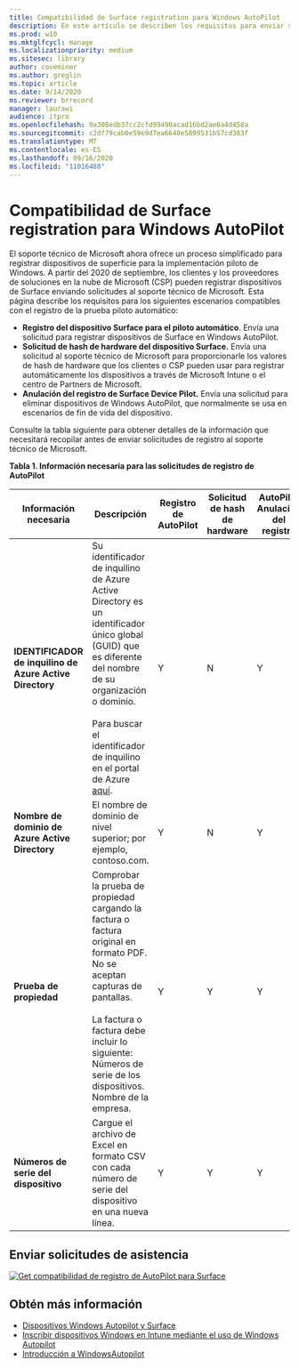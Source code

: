 ```yaml
---
title: Compatibilidad de Surface registration para Windows AutoPilot
description: En este artículo se describen los requisitos para enviar solicitudes de registro de AutoPilot al soporte técnico de Microsoft.
ms.prod: w10
ms.mktglfcycl: manage
ms.localizationpriority: medium
ms.sitesec: library
author: coveminer
ms.author: greglin
ms.topic: article
ms.date: 9/14/2020
ms.reviewer: brrecord
manager: laurawi
audience: itpro
ms.openlocfilehash: 9a308edb37cc2cfd99490acad16bd2ae6a4d458a
ms.sourcegitcommit: c2df79cab0e59e9d7ea6640e5899531b57cd383f
ms.translationtype: MT
ms.contentlocale: es-ES
ms.lasthandoff: 09/16/2020
ms.locfileid: "11016488"
---
```

# Compatibilidad de Surface registration para Windows AutoPilot

El soporte técnico de Microsoft ahora ofrece un proceso simplificado para registrar dispositivos de superficie para la implementación piloto de Windows. A partir del 2020 de septiembre, los clientes y los proveedores de soluciones en la nube de Microsoft (CSP) pueden registrar dispositivos de Surface enviando solicitudes al soporte técnico de Microsoft. Esta página describe los requisitos para los siguientes escenarios compatibles con el registro de la prueba piloto automático:
 

- **Registro del dispositivo Surface para el piloto automático**. Envía una solicitud para registrar dispositivos de Surface en Windows AutoPilot.
- **Solicitud de hash de hardware del dispositivo Surface.** Envía una solicitud al soporte técnico de Microsoft para proporcionarle los valores de hash de hardware que los clientes o CSP pueden usar para registrar automáticamente los dispositivos a través de Microsoft Intune o el centro de Partners de Microsoft.
- **Anulación del registro de Surface Device Pilot.** Envía una solicitud para eliminar dispositivos de Windows AutoPilot, que normalmente se usa en escenarios de fin de vida del dispositivo.

Consulte la tabla siguiente para obtener detalles de la información que necesitará recopilar antes de enviar solicitudes de registro al soporte técnico de Microsoft.
 
**Tabla 1. Información necesaria para las solicitudes de registro de AutoPilot**
 

| Información necesaria                   | Descripción                                                                                                                                                                                                                                                                                    | Registro de AutoPilot | Solicitud de hash de hardware | AutoPilot<br>Anulación del registro |
| -------------------------------------- | ---------------------------------------------------------------------------------------------------------------------------------------------------------------------------------------------------------------------------------------------------------------------------------------------- | ---------------------- | --------------------- | --------------------------- |
| **IDENTIFICADOR de inquilino de Azure Active Directory**   | Su identificador de inquilino de Azure Active Directory es un identificador único global (GUID) que es diferente del nombre de su organización o dominio.<br> <br>Para buscar el identificador de inquilino en el portal de Azure [aquí](https://portal.azure.com/#blade/Microsoft_AAD_IAM/ActiveDirectoryMenuBlade/Properties). | Y                      | N                     | Y                           |
| **Nombre de dominio de Azure Active Directory** | El nombre de dominio de nivel superior; por ejemplo, contoso.com.                                                                                                                                                                                                                                          | Y                      | N                     | Y                           |
| **Prueba de propiedad**                 | Comprobar la prueba de propiedad cargando la factura o factura original en formato PDF. No se aceptan capturas de pantallas.<br> <br>La factura o factura debe incluir lo siguiente:<br>Números de serie de los dispositivos.<br>Nombre de la empresa.                                                           | Y                      | Y                     | Y                           |
| **Números de serie del dispositivo**              | Cargue el archivo de Excel en formato CSV con cada número de serie del dispositivo en una nueva línea.                                                                                                                                                                                                                  | Y                      | Y                     | Y                           |

 

## Enviar solicitudes de asistencia

  [![Get compatibilidad de registro de AutoPilot para Surface](images/autopilot-reg-support-surface.png)](https://support.microsoft.com/supportrequestform/0d8bf192-cab7-6d39-143d-5a17840b9f5f)
 
 
 
## Obtén más información

- [Dispositivos Windows Autopilot y Surface](windows-autopilot-and-surface-devices.md)
- [Inscribir dispositivos Windows en Intune mediante el uso de Windows Autopilot](https://docs.microsoft.com/mem/autopilot/enrollment-autopilot)
- [Introducción a WindowsAutopilot](https://docs.microsoft.com/mem/autopilot/windows-autopilot)

 
 
 

